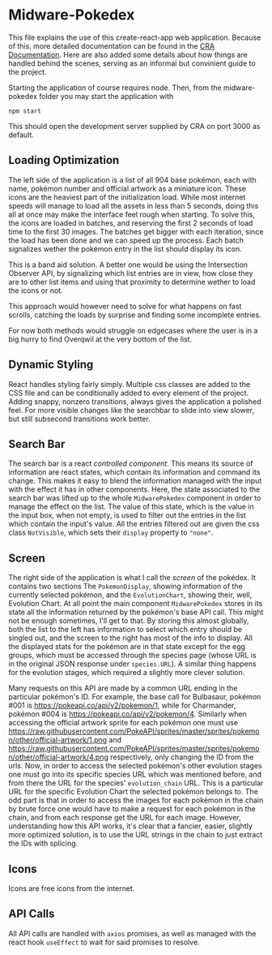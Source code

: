 # Midware-Pokedex

This file explains the use of this create-react-app web application. Because of this, more detailed documentation can be found in the [CRA Documentation](https://create-react-app.dev/docs/getting-started). Here are also added some details about how things are handled behind the scenes, serving as an informal but convinient guide to the project.

Starting the application of course requires node. Then, from the midware-pokedex folder you may start the application with

 `npm start`

This should open the development server supplied by CRA on port 3000 as default.

## Loading Optimization

The left side of the application is a list of all 904 base pokémon, each with name, pokémon number and official artwork as a miniature icon. These icons are the heaviest part of the initialization load. While most internet speeds will manage to load all the assets in less than 5 seconds, doing this all at once may make the interface feel rough when starting. To solve this, the icons are loaded in batches, and reserving the first 2 seconds of load time to the first 30 images. The batches get bigger with each iteration, since the load has been done and we can speed up the process. Each batch signalizes wether the pokémon entry in the list should display its icon.

This is a band aid solution. A better one would be using the Intersection Observer API, by signalizing which list entries are in view, how close they are to other list items and using that proximity to determine wether to load the icons or not.

This approach would however need to solve for what happens on fast scrolls, catching the loads by surprise and finding some incomplete entries.

For now both methods would struggle on edgecases where the user is in a big hurry to find Overqwil at the very bottom of the list.

## Dynamic Styling

React handles styling fairly simply. Multiple css classes are added to the CSS file and can be conditionally added to every element of the project. Adding snappy, nonzero transitions, always gives the application a polished feel. For more visible changes like the searchbar to slide into view slower, but still subsecond transitions work better.

## Search Bar

The search bar is a react _controlled component_. This means its source of information are react states, which contain its information and command its change. This makes it easy to blend the information managed with the input with the effect it has in other components. Here, the state associated to the search bar was lifted up to the whole `MidwarePokedex` component in order to manage the effect on the list. The value of this state, which is the value in the input box, when not empty, is used to filter out the entries in the list which contain the input's value. All the entries filtered out are given the css class `NotVisible`, which sets their `display` property to `"none"`.

## Screen

The right side of the application is what I call the _screen_ of the pokédex. It contains two sections The `PokemonDisplay`, showing information of the currently selected pokémon, and the `EvolutionChart`, showing their, well, Evolution Chart. At all point the main component `MidwarePokedex` stores in its state all the information returned by the pokémon's base API call. This might not be enough sometimes, I'll get to that. By storing this almost globally, both the list to the left has information to select which entry should be singled out, and the screen to the right has most of the info to display. All the displayed stats for the pokémon are in that state except for the egg groups, which must be accessed through the species page (whose URL is in the original JSON response under `species.URL`). A similar thing happens for the evolution stages, which required a slightly more clever solution.

Many requests on this API are made by a common URL ending in the particular pokémon's ID. For example, the base call for Bulbasaur, pokémon #001 is https://pokeapi.co/api/v2/pokemon/1, while for Charmander, pokémon #004 is https://pokeapi.co/api/v2/pokemon/4. Similarly when accessing the official artwork sprite for each pokémon one must use https://raw.githubusercontent.com/PokeAPI/sprites/master/sprites/pokemon/other/official-artwork/1.png and https://raw.githubusercontent.com/PokeAPI/sprites/master/sprites/pokemon/other/official-artwork/4.png respectively, only changing the ID from the urls. Now, in order to access the selected pokémon's other evolution stages one must go into its specific species URL which was mentioned before, and from there the URL for the species' `evolution_chain` URL. This is a particular URL for the specific Evolution Chart the selected pokémon belongs to. The odd part is that in order to access the images for each pokémon in the chain by brute force one would have to make a request for each pokémon in the chain, and from each response get the URL for each image. However, understanding how this API works, it's clear that a fancier, easier, slightly more optimized solution, is to use the URL strings in the chain to just extract the IDs with splicing.

## Icons

Icons are free icons from the internet.

## API Calls

All API calls are handled with `axios` promises, as well as managed with the react hook `useEffect` to wait for said promises to resolve.
